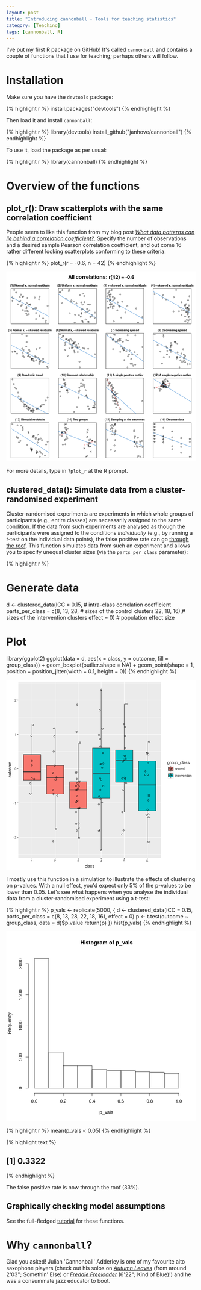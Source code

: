 ```yaml
---
layout: post
title: "Introducing cannonball - Tools for teaching statistics"
category: [Teaching]
tags: [cannonball, R]
---
```


I've put my first R package on GitHub!
It's called `cannonball` and contains a couple of functions that I use for teaching;
perhaps others will follow.
 
<!--more-->

# Installation 
Make sure you have the `devtools` package:


{% highlight r %}
install.packages("devtools")
{% endhighlight %}

Then load it and install `cannonball`:


{% highlight r %}
library(devtools)
install_github("janhove/cannonball")
{% endhighlight %}

To use it, load the package as per usual:


{% highlight r %}
library(cannonball)
{% endhighlight %}




# Overview of the functions

## plot_r(): Draw scatterplots with the same correlation coefficient
People seem to like this function from my
blog post [_What data patterns can lie behind a correlation coefficient?_](http://janhove.github.io/teaching/2016/11/21/what-correlations-look-like). Specify the number of observations and a desired sample Pearson correlation coefficient, and out come 16 rather different looking scatterplots conforming to these criteria:


{% highlight r %}
plot_r(r = -0.6, n = 42)
{% endhighlight %}

![center](/figs/2018-09-26-cannonball/unnamed-chunk-18-1.png)

For more details, type in `?plot_r` at the R prompt.

## clustered_data(): Simulate data from a cluster-randomised experiment
Cluster-randomised experiments are experiments in which whole groups
of participants (e.g., entire classes) are necessarily assigned to the same
condition. If the data from such experiments are analysed as though the
participants were assigned to the conditions _individually_ (e.g., by
running a _t_-test on the individual data points), the false positive rate
can go [through the roof](http://janhove.github.io/design/2015/09/17/cluster-randomised-experiments).
This function simulates data from such an experiment and allows
you to specify unequal cluster sizes (via the `parts_per_class` parameter):


{% highlight r %}
# Generate data
d <- clustered_data(ICC = 0.15, # intra-class correlation coefficient
                    parts_per_class = c(8, 13, 28, # sizes of the control clusters
                                        22, 18, 16),# sizes of the intervention clusters
                    effect = 0) # population effect size

# Plot
library(ggplot2)
ggplot(data = d,
       aes(x = class,
           y = outcome,
           fill = group_class)) +
  geom_boxplot(outlier.shape = NA) +
  geom_point(shape = 1,
             position = position_jitter(width = 0.1, height = 0))
{% endhighlight %}

![center](/figs/2018-09-26-cannonball/unnamed-chunk-19-1.png)

I mostly use this function in a simulation to illustrate the
effects of clustering on p-values. With a null effect, you'd
expect only 5% of the p-values to be lower than 0.05. Let's
see what happens when you analyse the individual data from 
a cluster-randomised experiment using a t-test:


{% highlight r %}
p_vals <- replicate(5000, {
  d <- clustered_data(ICC = 0.15,
                      parts_per_class = c(8, 13, 28, 22, 18, 16),
                      effect = 0)
  p <- t.test(outcome ~ group_class, data = d)$p.value
  return(p)
})
hist(p_vals)
{% endhighlight %}

![center](/figs/2018-09-26-cannonball/unnamed-chunk-20-1.png)

{% highlight r %}
mean(p_vals < 0.05)
{% endhighlight %}



{% highlight text %}
## [1] 0.3322
{% endhighlight %}

The false positive rate is now through the roof (33%).

## Graphically checking model assumptions
See the full-fledged [tutorial](http://janhove.github.io/tutorials/assumptions.html) for these functions.

# Why `cannonball`?
Glad you asked! Julian 'Cannonball' Adderley is one of my favourite alto saxophone players (check out his solos on [_Autumn Leaves_](https://www.youtube.com/watch?v=u37RF5xKNq8) (from around 2'03"; Somethin' Else) or [_Freddie Freeloader_](https://www.youtube.com/watch?v=RPfFhfSuUZ4) (6'22"; Kind of Blue)!) and he was a consummate jazz educator to boot.

